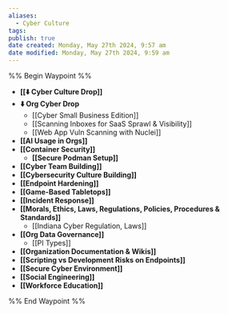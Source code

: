 ```yaml
---
aliases:
  - Cyber Culture
tags: 
publish: true
date created: Monday, May 27th 2024, 9:57 am
date modified: Monday, May 27th 2024, 9:59 am
---
```

%% Begin Waypoint %%
- **[[⬇️ Cyber Culture Drop]]**
- **⬇️ Org Cyber Drop**
	- [[Cyber Small Business Edition]]
	- [[Scanning Inboxes for SaaS Sprawl & Visibility]]
	- [[Web App Vuln Scanning with Nuclei]]
- **[[AI Usage in Orgs]]**
- **[[Container Security]]**
	- **[[Secure Podman Setup]]**
- **[[Cyber Team Building]]**
- **[[Cybersecurity Culture Building]]**
- **[[Endpoint Hardening]]**
- **[[Game-Based Tabletops]]**
- **[[Incident Response]]**
- **[[Morals, Ethics, Laws, Regulations, Policies, Procedures & Standards]]**
	- [[Indiana Cyber Regulation, Laws]]
- **[[Org Data Governance]]**
	- [[PI Types]]
- **[[Organization Documentation & Wikis]]**
- **[[Scripting vs Development Risks on Endpoints]]**
- **[[Secure Cyber Environment]]**
- **[[Social Engineering]]**
- **[[Workforce Education]]**

%% End Waypoint %%